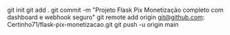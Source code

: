 git init
git add .
git commit -m "Projeto Flask Pix Monetização completo com dashboard e webhook seguro"
git remote add origin git@github.com: Certinho71/flask-pix-monetizacao.git
git push -u origin main
